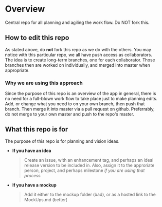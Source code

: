# Overview
Central repo for all planning and agiling the work flow. Do NOT fork this.

## How to edit this repo

As stated above, do **not** fork this repo as we do with the others. You may notice with this particular repo, we all have push access as collaborators. The idea is to create long-term branches, one for each collaborator. Those branches then are worked on individually, and merged into master when appropriate.

### Why we are using this approach

Since the purpose of this repo is an overview of the app in general, there is no need for a full-blown work flow to take place just to make planning edits. Add, or change what you need to on your own branch, then push that branch. Then merge it into master via a pull request on github. Preferrably, do not merge to your own master and push to the repo's master. 

## What this repo is for

The purpose of this repo is for planning and vision ideas. 

* **If you have an idea**
  > Create an issue, with an enhancement tag, and perhaps an ideal release version to be included in. Also, assign it to the approriate person, project, and perhaps milestone *if you are using that process*
* **If you have a mockup**
  > Add it either to the mockup folder (bad), or as a hosted link to the MockUps.md (better)
